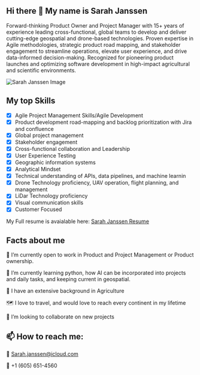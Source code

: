 ## Hi there 👋 My name is Sarah Janssen
Forward-thinking Product Owner and Project Manager with 15+ years of experience leading cross-functional, global teams to develop and deliver cutting-edge geospatial and drone-based technologies. Proven expertise in Agile methodologies, strategic product road mapping, and stakeholder engagement to streamline operations, elevate user experience, and drive data-informed decision-making. Recognized for pioneering product launches and optimizing software development in high-impact agricultural and scientific environments.


![Sarah Janssen Image](https://github.com/user-attachments/assets/66920f81-dee4-4516-a5ed-2da481edbd44)

## My top Skills 
- [x] Agile Project Management Skills/Agile Development
- [x] Product development road-mapping and backlog prioritization with Jira and confluence
- [x] Global project management
- [x] Stakeholder engagement
- [x] Cross-functional collaboration and Leadership
- [x] User Experience Testing
- [x] Geographic information systems
- [x] Analytical Mindset
- [x] Technical understanding of APIs, data pipelines, and machine learnin
- [x] Drone Technology proficiency, UAV operation, flight planning, and management
- [x] LiDar Technology proficiency
- [x] Visual communication skills
- [x]  Customer Focused

My Full resume is avaialable here: [Sarah Janssen Resume](https://drive.google.com/file/d/15v9hEJpa0h4tf-w-AiFcTQeUZ7XlnltW/view?usp=sharing)

## Facts about me  
🔭 I’m currently open to work in Product and Project Management or Product ownership. 

🌱 I’m currently learning python, how AI can be incorporated into projects and daily tasks, and keeping current in geospatial. 

🌽 I have an extensive background in Agriculture 

🗺 I love to travel, and would love to reach every continent in my lifetime

👯 I’m looking to collaborate on new projects

## 📫 How to reach me: 

📧 Sarah.janssen@icloud.com

📱 +1 (605) 651-4560 
